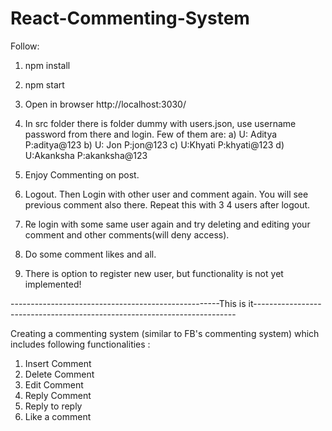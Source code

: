 # React-Commenting-System

Follow:
1. npm install
2. npm start
3. Open in browser http://localhost:3030/
4. In src folder there is folder dummy with users.json, use username password from there and login. Few of them are:
    a) U: Aditya P:aditya@123
    b) U: Jon P:jon@123
    c) U:Khyati P:khyati@123
    d) U:Akanksha P:akanksha@123
   
5. Enjoy Commenting on post. 
6. Logout. Then Login with other user and comment again. You will see previous comment also there. Repeat this with 3 4 users after logout.
7. Re login with some same user again and try deleting and editing your comment and other comments(will deny access). 
8. Do some comment likes and all.
9. There is option to register new user, but functionality is not yet implemented!


----------------------------------------------------This is it-------------------------------------------------------------------------

Creating a commenting system (similar to FB's commenting system) which includes following functionalities :
  1. Insert Comment
  2. Delete Comment 
  3. Edit Comment 
  4. Reply Comment 
  5. Reply to reply 
  6. Like a comment
